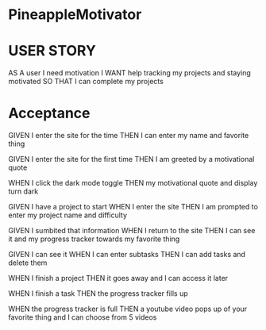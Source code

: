 # PineappleMotivator


# USER STORY
AS A user I need motivation
I WANT help tracking my projects and staying motivated
SO THAT I can complete my projects

# Acceptance
GIVEN I enter the site for the time
THEN I can enter my name and favorite thing

GIVEN I enter the site for the first time
THEN I am greeted by a motivational quote

WHEN I click the dark mode toggle
THEN my motivational quote and display turn dark

GIVEN I have a project to start
WHEN I enter the site
THEN I am prompted to enter my project name and difficulty

GIVEN I sumbited that information
WHEN I return to the site
THEN  I can see it and my progress tracker towards my favorite thing

GIVEN I can see it
WHEN I can enter subtasks
THEN I can add tasks and delete them

WHEN I finish a project
THEN it goes away and I can access it later

WHEN I finish a task
THEN the progress tracker fills up

WHEN the progress tracker is full
THEN a youtube video pops up of your favorite thing and I can choose from 5 videos